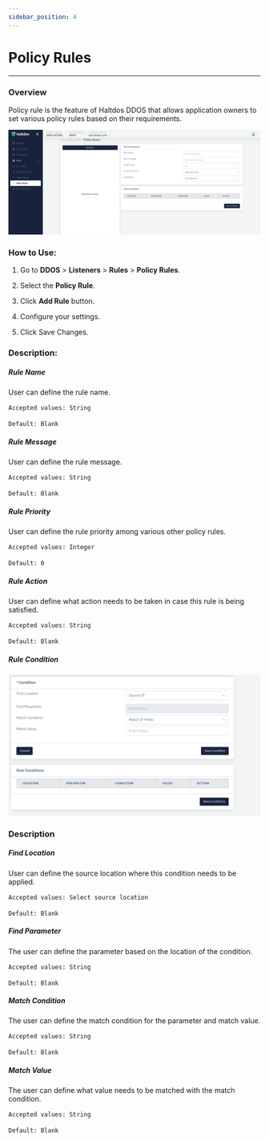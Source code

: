```yaml
---
sidebar_position: 4
---
```

# Policy Rules

---
### Overview

Policy rule is the feature of Haltdos DDOS that allows application owners to set various policy rules based on their  requirements. 

![Polic Rule](/img/ddos/v7/docs/policy_rule.png)

### How to Use:

1. Go to **DDOS** > **Listeners** > **Rules** > **Policy Rules**.

2. Select the **Policy Rule**.

3. Click **Add Rule** button.

4. Configure your settings. 

5. Click Save Changes.


### Description:

##### **Rule Name**

User can define the rule name.

    Accepted values: String

    Default: Blank 

##### **Rule Message**

User can define the rule message.

    Accepted values: String

    Default: Blank 

##### **Rule Priority**

User can define the rule priority among various other policy rules.

    Accepted values: Integer

    Default: 0

##### **Rule Action**

User can define what action needs to be taken in case this rule is being satisfied.

    Accepted values: String

    Default: Blank 

##### **Rule Condition**

![Policy Condition](/img/ddos/v7/docs/policy_condition.png)

### Description

##### **Find Location**

User can define the source location where this condition needs to be applied.

    Accepted values: Select source location

    Default: Blank 

##### **Find Parameter**

The user can define the parameter based on the location of the condition.

    Accepted values: String

    Default: Blank 

##### **Match Condition**

The user can define the match condition for the parameter and match value.

    Accepted values: String

    Default: Blank 

##### **Match Value**

The user can define what value needs to be matched with the match condition.

    Accepted values: String

    Default: Blank 
